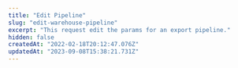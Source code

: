 ```yaml
---
title: "Edit Pipeline"
slug: "edit-warehouse-pipeline"
excerpt: "This request edit the params for an export pipeline."
hidden: false
createdAt: "2022-02-18T20:12:47.076Z"
updatedAt: "2023-09-08T15:38:21.731Z"
---
```

